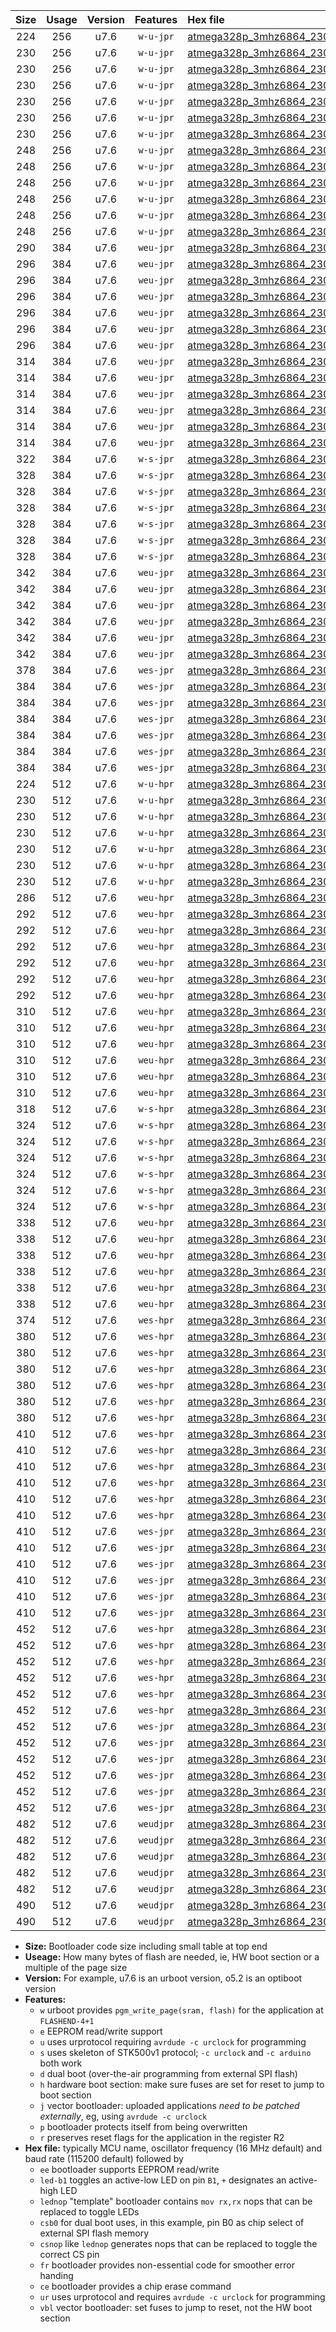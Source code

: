 |Size|Usage|Version|Features|Hex file|
|:-:|:-:|:-:|:-:|:--|
|224|256|u7.6|`w-u-jpr`|[atmega328p_3mhz6864_230400bps_ur_vbl.hex](https://raw.githubusercontent.com/stefanrueger/urboot/main/atmega328p_3mhz6864_230400bps_ur_vbl.hex)|
|230|256|u7.6|`w-u-jpr`|[atmega328p_3mhz6864_230400bps_led+b1_ur_vbl.hex](https://raw.githubusercontent.com/stefanrueger/urboot/main/atmega328p_3mhz6864_230400bps_led+b1_ur_vbl.hex)|
|230|256|u7.6|`w-u-jpr`|[atmega328p_3mhz6864_230400bps_led+b5_ur_vbl.hex](https://raw.githubusercontent.com/stefanrueger/urboot/main/atmega328p_3mhz6864_230400bps_led+b5_ur_vbl.hex)|
|230|256|u7.6|`w-u-jpr`|[atmega328p_3mhz6864_230400bps_led+d5_ur_vbl.hex](https://raw.githubusercontent.com/stefanrueger/urboot/main/atmega328p_3mhz6864_230400bps_led+d5_ur_vbl.hex)|
|230|256|u7.6|`w-u-jpr`|[atmega328p_3mhz6864_230400bps_led-b1_ur_vbl.hex](https://raw.githubusercontent.com/stefanrueger/urboot/main/atmega328p_3mhz6864_230400bps_led-b1_ur_vbl.hex)|
|230|256|u7.6|`w-u-jpr`|[atmega328p_3mhz6864_230400bps_led-d5_ur_vbl.hex](https://raw.githubusercontent.com/stefanrueger/urboot/main/atmega328p_3mhz6864_230400bps_led-d5_ur_vbl.hex)|
|230|256|u7.6|`w-u-jpr`|[atmega328p_3mhz6864_230400bps_lednop_ur_vbl.hex](https://raw.githubusercontent.com/stefanrueger/urboot/main/atmega328p_3mhz6864_230400bps_lednop_ur_vbl.hex)|
|248|256|u7.6|`w-u-jpr`|[atmega328p_3mhz6864_230400bps_led+b1_fr_ur_vbl.hex](https://raw.githubusercontent.com/stefanrueger/urboot/main/atmega328p_3mhz6864_230400bps_led+b1_fr_ur_vbl.hex)|
|248|256|u7.6|`w-u-jpr`|[atmega328p_3mhz6864_230400bps_led+b5_fr_ur_vbl.hex](https://raw.githubusercontent.com/stefanrueger/urboot/main/atmega328p_3mhz6864_230400bps_led+b5_fr_ur_vbl.hex)|
|248|256|u7.6|`w-u-jpr`|[atmega328p_3mhz6864_230400bps_led+d5_fr_ur_vbl.hex](https://raw.githubusercontent.com/stefanrueger/urboot/main/atmega328p_3mhz6864_230400bps_led+d5_fr_ur_vbl.hex)|
|248|256|u7.6|`w-u-jpr`|[atmega328p_3mhz6864_230400bps_led-b1_fr_ur_vbl.hex](https://raw.githubusercontent.com/stefanrueger/urboot/main/atmega328p_3mhz6864_230400bps_led-b1_fr_ur_vbl.hex)|
|248|256|u7.6|`w-u-jpr`|[atmega328p_3mhz6864_230400bps_led-d5_fr_ur_vbl.hex](https://raw.githubusercontent.com/stefanrueger/urboot/main/atmega328p_3mhz6864_230400bps_led-d5_fr_ur_vbl.hex)|
|248|256|u7.6|`w-u-jpr`|[atmega328p_3mhz6864_230400bps_lednop_fr_ur_vbl.hex](https://raw.githubusercontent.com/stefanrueger/urboot/main/atmega328p_3mhz6864_230400bps_lednop_fr_ur_vbl.hex)|
|290|384|u7.6|`weu-jpr`|[atmega328p_3mhz6864_230400bps_ee_ur_vbl.hex](https://raw.githubusercontent.com/stefanrueger/urboot/main/atmega328p_3mhz6864_230400bps_ee_ur_vbl.hex)|
|296|384|u7.6|`weu-jpr`|[atmega328p_3mhz6864_230400bps_ee_led+b1_ur_vbl.hex](https://raw.githubusercontent.com/stefanrueger/urboot/main/atmega328p_3mhz6864_230400bps_ee_led+b1_ur_vbl.hex)|
|296|384|u7.6|`weu-jpr`|[atmega328p_3mhz6864_230400bps_ee_led+b5_ur_vbl.hex](https://raw.githubusercontent.com/stefanrueger/urboot/main/atmega328p_3mhz6864_230400bps_ee_led+b5_ur_vbl.hex)|
|296|384|u7.6|`weu-jpr`|[atmega328p_3mhz6864_230400bps_ee_led+d5_ur_vbl.hex](https://raw.githubusercontent.com/stefanrueger/urboot/main/atmega328p_3mhz6864_230400bps_ee_led+d5_ur_vbl.hex)|
|296|384|u7.6|`weu-jpr`|[atmega328p_3mhz6864_230400bps_ee_led-b1_ur_vbl.hex](https://raw.githubusercontent.com/stefanrueger/urboot/main/atmega328p_3mhz6864_230400bps_ee_led-b1_ur_vbl.hex)|
|296|384|u7.6|`weu-jpr`|[atmega328p_3mhz6864_230400bps_ee_led-d5_ur_vbl.hex](https://raw.githubusercontent.com/stefanrueger/urboot/main/atmega328p_3mhz6864_230400bps_ee_led-d5_ur_vbl.hex)|
|296|384|u7.6|`weu-jpr`|[atmega328p_3mhz6864_230400bps_ee_lednop_ur_vbl.hex](https://raw.githubusercontent.com/stefanrueger/urboot/main/atmega328p_3mhz6864_230400bps_ee_lednop_ur_vbl.hex)|
|314|384|u7.6|`weu-jpr`|[atmega328p_3mhz6864_230400bps_ee_led+b1_fr_ur_vbl.hex](https://raw.githubusercontent.com/stefanrueger/urboot/main/atmega328p_3mhz6864_230400bps_ee_led+b1_fr_ur_vbl.hex)|
|314|384|u7.6|`weu-jpr`|[atmega328p_3mhz6864_230400bps_ee_led+b5_fr_ur_vbl.hex](https://raw.githubusercontent.com/stefanrueger/urboot/main/atmega328p_3mhz6864_230400bps_ee_led+b5_fr_ur_vbl.hex)|
|314|384|u7.6|`weu-jpr`|[atmega328p_3mhz6864_230400bps_ee_led+d5_fr_ur_vbl.hex](https://raw.githubusercontent.com/stefanrueger/urboot/main/atmega328p_3mhz6864_230400bps_ee_led+d5_fr_ur_vbl.hex)|
|314|384|u7.6|`weu-jpr`|[atmega328p_3mhz6864_230400bps_ee_led-b1_fr_ur_vbl.hex](https://raw.githubusercontent.com/stefanrueger/urboot/main/atmega328p_3mhz6864_230400bps_ee_led-b1_fr_ur_vbl.hex)|
|314|384|u7.6|`weu-jpr`|[atmega328p_3mhz6864_230400bps_ee_led-d5_fr_ur_vbl.hex](https://raw.githubusercontent.com/stefanrueger/urboot/main/atmega328p_3mhz6864_230400bps_ee_led-d5_fr_ur_vbl.hex)|
|314|384|u7.6|`weu-jpr`|[atmega328p_3mhz6864_230400bps_ee_lednop_fr_ur_vbl.hex](https://raw.githubusercontent.com/stefanrueger/urboot/main/atmega328p_3mhz6864_230400bps_ee_lednop_fr_ur_vbl.hex)|
|322|384|u7.6|`w-s-jpr`|[atmega328p_3mhz6864_230400bps_vbl.hex](https://raw.githubusercontent.com/stefanrueger/urboot/main/atmega328p_3mhz6864_230400bps_vbl.hex)|
|328|384|u7.6|`w-s-jpr`|[atmega328p_3mhz6864_230400bps_led+b1_vbl.hex](https://raw.githubusercontent.com/stefanrueger/urboot/main/atmega328p_3mhz6864_230400bps_led+b1_vbl.hex)|
|328|384|u7.6|`w-s-jpr`|[atmega328p_3mhz6864_230400bps_led+b5_vbl.hex](https://raw.githubusercontent.com/stefanrueger/urboot/main/atmega328p_3mhz6864_230400bps_led+b5_vbl.hex)|
|328|384|u7.6|`w-s-jpr`|[atmega328p_3mhz6864_230400bps_led+d5_vbl.hex](https://raw.githubusercontent.com/stefanrueger/urboot/main/atmega328p_3mhz6864_230400bps_led+d5_vbl.hex)|
|328|384|u7.6|`w-s-jpr`|[atmega328p_3mhz6864_230400bps_led-b1_vbl.hex](https://raw.githubusercontent.com/stefanrueger/urboot/main/atmega328p_3mhz6864_230400bps_led-b1_vbl.hex)|
|328|384|u7.6|`w-s-jpr`|[atmega328p_3mhz6864_230400bps_led-d5_vbl.hex](https://raw.githubusercontent.com/stefanrueger/urboot/main/atmega328p_3mhz6864_230400bps_led-d5_vbl.hex)|
|328|384|u7.6|`w-s-jpr`|[atmega328p_3mhz6864_230400bps_lednop_vbl.hex](https://raw.githubusercontent.com/stefanrueger/urboot/main/atmega328p_3mhz6864_230400bps_lednop_vbl.hex)|
|342|384|u7.6|`weu-jpr`|[atmega328p_3mhz6864_230400bps_ee_led+b1_fr_ce_ur_vbl.hex](https://raw.githubusercontent.com/stefanrueger/urboot/main/atmega328p_3mhz6864_230400bps_ee_led+b1_fr_ce_ur_vbl.hex)|
|342|384|u7.6|`weu-jpr`|[atmega328p_3mhz6864_230400bps_ee_led+b5_fr_ce_ur_vbl.hex](https://raw.githubusercontent.com/stefanrueger/urboot/main/atmega328p_3mhz6864_230400bps_ee_led+b5_fr_ce_ur_vbl.hex)|
|342|384|u7.6|`weu-jpr`|[atmega328p_3mhz6864_230400bps_ee_led+d5_fr_ce_ur_vbl.hex](https://raw.githubusercontent.com/stefanrueger/urboot/main/atmega328p_3mhz6864_230400bps_ee_led+d5_fr_ce_ur_vbl.hex)|
|342|384|u7.6|`weu-jpr`|[atmega328p_3mhz6864_230400bps_ee_led-b1_fr_ce_ur_vbl.hex](https://raw.githubusercontent.com/stefanrueger/urboot/main/atmega328p_3mhz6864_230400bps_ee_led-b1_fr_ce_ur_vbl.hex)|
|342|384|u7.6|`weu-jpr`|[atmega328p_3mhz6864_230400bps_ee_led-d5_fr_ce_ur_vbl.hex](https://raw.githubusercontent.com/stefanrueger/urboot/main/atmega328p_3mhz6864_230400bps_ee_led-d5_fr_ce_ur_vbl.hex)|
|342|384|u7.6|`weu-jpr`|[atmega328p_3mhz6864_230400bps_ee_lednop_fr_ce_ur_vbl.hex](https://raw.githubusercontent.com/stefanrueger/urboot/main/atmega328p_3mhz6864_230400bps_ee_lednop_fr_ce_ur_vbl.hex)|
|378|384|u7.6|`wes-jpr`|[atmega328p_3mhz6864_230400bps_ee_vbl.hex](https://raw.githubusercontent.com/stefanrueger/urboot/main/atmega328p_3mhz6864_230400bps_ee_vbl.hex)|
|384|384|u7.6|`wes-jpr`|[atmega328p_3mhz6864_230400bps_ee_led+b1_vbl.hex](https://raw.githubusercontent.com/stefanrueger/urboot/main/atmega328p_3mhz6864_230400bps_ee_led+b1_vbl.hex)|
|384|384|u7.6|`wes-jpr`|[atmega328p_3mhz6864_230400bps_ee_led+b5_vbl.hex](https://raw.githubusercontent.com/stefanrueger/urboot/main/atmega328p_3mhz6864_230400bps_ee_led+b5_vbl.hex)|
|384|384|u7.6|`wes-jpr`|[atmega328p_3mhz6864_230400bps_ee_led+d5_vbl.hex](https://raw.githubusercontent.com/stefanrueger/urboot/main/atmega328p_3mhz6864_230400bps_ee_led+d5_vbl.hex)|
|384|384|u7.6|`wes-jpr`|[atmega328p_3mhz6864_230400bps_ee_led-b1_vbl.hex](https://raw.githubusercontent.com/stefanrueger/urboot/main/atmega328p_3mhz6864_230400bps_ee_led-b1_vbl.hex)|
|384|384|u7.6|`wes-jpr`|[atmega328p_3mhz6864_230400bps_ee_led-d5_vbl.hex](https://raw.githubusercontent.com/stefanrueger/urboot/main/atmega328p_3mhz6864_230400bps_ee_led-d5_vbl.hex)|
|384|384|u7.6|`wes-jpr`|[atmega328p_3mhz6864_230400bps_ee_lednop_vbl.hex](https://raw.githubusercontent.com/stefanrueger/urboot/main/atmega328p_3mhz6864_230400bps_ee_lednop_vbl.hex)|
|224|512|u7.6|`w-u-hpr`|[atmega328p_3mhz6864_230400bps_ur.hex](https://raw.githubusercontent.com/stefanrueger/urboot/main/atmega328p_3mhz6864_230400bps_ur.hex)|
|230|512|u7.6|`w-u-hpr`|[atmega328p_3mhz6864_230400bps_led+b1_ur.hex](https://raw.githubusercontent.com/stefanrueger/urboot/main/atmega328p_3mhz6864_230400bps_led+b1_ur.hex)|
|230|512|u7.6|`w-u-hpr`|[atmega328p_3mhz6864_230400bps_led+b5_ur.hex](https://raw.githubusercontent.com/stefanrueger/urboot/main/atmega328p_3mhz6864_230400bps_led+b5_ur.hex)|
|230|512|u7.6|`w-u-hpr`|[atmega328p_3mhz6864_230400bps_led+d5_ur.hex](https://raw.githubusercontent.com/stefanrueger/urboot/main/atmega328p_3mhz6864_230400bps_led+d5_ur.hex)|
|230|512|u7.6|`w-u-hpr`|[atmega328p_3mhz6864_230400bps_led-b1_ur.hex](https://raw.githubusercontent.com/stefanrueger/urboot/main/atmega328p_3mhz6864_230400bps_led-b1_ur.hex)|
|230|512|u7.6|`w-u-hpr`|[atmega328p_3mhz6864_230400bps_led-d5_ur.hex](https://raw.githubusercontent.com/stefanrueger/urboot/main/atmega328p_3mhz6864_230400bps_led-d5_ur.hex)|
|230|512|u7.6|`w-u-hpr`|[atmega328p_3mhz6864_230400bps_lednop_ur.hex](https://raw.githubusercontent.com/stefanrueger/urboot/main/atmega328p_3mhz6864_230400bps_lednop_ur.hex)|
|286|512|u7.6|`weu-hpr`|[atmega328p_3mhz6864_230400bps_ee_ur.hex](https://raw.githubusercontent.com/stefanrueger/urboot/main/atmega328p_3mhz6864_230400bps_ee_ur.hex)|
|292|512|u7.6|`weu-hpr`|[atmega328p_3mhz6864_230400bps_ee_led+b1_ur.hex](https://raw.githubusercontent.com/stefanrueger/urboot/main/atmega328p_3mhz6864_230400bps_ee_led+b1_ur.hex)|
|292|512|u7.6|`weu-hpr`|[atmega328p_3mhz6864_230400bps_ee_led+b5_ur.hex](https://raw.githubusercontent.com/stefanrueger/urboot/main/atmega328p_3mhz6864_230400bps_ee_led+b5_ur.hex)|
|292|512|u7.6|`weu-hpr`|[atmega328p_3mhz6864_230400bps_ee_led+d5_ur.hex](https://raw.githubusercontent.com/stefanrueger/urboot/main/atmega328p_3mhz6864_230400bps_ee_led+d5_ur.hex)|
|292|512|u7.6|`weu-hpr`|[atmega328p_3mhz6864_230400bps_ee_led-b1_ur.hex](https://raw.githubusercontent.com/stefanrueger/urboot/main/atmega328p_3mhz6864_230400bps_ee_led-b1_ur.hex)|
|292|512|u7.6|`weu-hpr`|[atmega328p_3mhz6864_230400bps_ee_led-d5_ur.hex](https://raw.githubusercontent.com/stefanrueger/urboot/main/atmega328p_3mhz6864_230400bps_ee_led-d5_ur.hex)|
|292|512|u7.6|`weu-hpr`|[atmega328p_3mhz6864_230400bps_ee_lednop_ur.hex](https://raw.githubusercontent.com/stefanrueger/urboot/main/atmega328p_3mhz6864_230400bps_ee_lednop_ur.hex)|
|310|512|u7.6|`weu-hpr`|[atmega328p_3mhz6864_230400bps_ee_led+b1_fr_ur.hex](https://raw.githubusercontent.com/stefanrueger/urboot/main/atmega328p_3mhz6864_230400bps_ee_led+b1_fr_ur.hex)|
|310|512|u7.6|`weu-hpr`|[atmega328p_3mhz6864_230400bps_ee_led+b5_fr_ur.hex](https://raw.githubusercontent.com/stefanrueger/urboot/main/atmega328p_3mhz6864_230400bps_ee_led+b5_fr_ur.hex)|
|310|512|u7.6|`weu-hpr`|[atmega328p_3mhz6864_230400bps_ee_led+d5_fr_ur.hex](https://raw.githubusercontent.com/stefanrueger/urboot/main/atmega328p_3mhz6864_230400bps_ee_led+d5_fr_ur.hex)|
|310|512|u7.6|`weu-hpr`|[atmega328p_3mhz6864_230400bps_ee_led-b1_fr_ur.hex](https://raw.githubusercontent.com/stefanrueger/urboot/main/atmega328p_3mhz6864_230400bps_ee_led-b1_fr_ur.hex)|
|310|512|u7.6|`weu-hpr`|[atmega328p_3mhz6864_230400bps_ee_led-d5_fr_ur.hex](https://raw.githubusercontent.com/stefanrueger/urboot/main/atmega328p_3mhz6864_230400bps_ee_led-d5_fr_ur.hex)|
|310|512|u7.6|`weu-hpr`|[atmega328p_3mhz6864_230400bps_ee_lednop_fr_ur.hex](https://raw.githubusercontent.com/stefanrueger/urboot/main/atmega328p_3mhz6864_230400bps_ee_lednop_fr_ur.hex)|
|318|512|u7.6|`w-s-hpr`|[atmega328p_3mhz6864_230400bps.hex](https://raw.githubusercontent.com/stefanrueger/urboot/main/atmega328p_3mhz6864_230400bps.hex)|
|324|512|u7.6|`w-s-hpr`|[atmega328p_3mhz6864_230400bps_led+b1.hex](https://raw.githubusercontent.com/stefanrueger/urboot/main/atmega328p_3mhz6864_230400bps_led+b1.hex)|
|324|512|u7.6|`w-s-hpr`|[atmega328p_3mhz6864_230400bps_led+b5.hex](https://raw.githubusercontent.com/stefanrueger/urboot/main/atmega328p_3mhz6864_230400bps_led+b5.hex)|
|324|512|u7.6|`w-s-hpr`|[atmega328p_3mhz6864_230400bps_led+d5.hex](https://raw.githubusercontent.com/stefanrueger/urboot/main/atmega328p_3mhz6864_230400bps_led+d5.hex)|
|324|512|u7.6|`w-s-hpr`|[atmega328p_3mhz6864_230400bps_led-b1.hex](https://raw.githubusercontent.com/stefanrueger/urboot/main/atmega328p_3mhz6864_230400bps_led-b1.hex)|
|324|512|u7.6|`w-s-hpr`|[atmega328p_3mhz6864_230400bps_led-d5.hex](https://raw.githubusercontent.com/stefanrueger/urboot/main/atmega328p_3mhz6864_230400bps_led-d5.hex)|
|324|512|u7.6|`w-s-hpr`|[atmega328p_3mhz6864_230400bps_lednop.hex](https://raw.githubusercontent.com/stefanrueger/urboot/main/atmega328p_3mhz6864_230400bps_lednop.hex)|
|338|512|u7.6|`weu-hpr`|[atmega328p_3mhz6864_230400bps_ee_led+b1_fr_ce_ur.hex](https://raw.githubusercontent.com/stefanrueger/urboot/main/atmega328p_3mhz6864_230400bps_ee_led+b1_fr_ce_ur.hex)|
|338|512|u7.6|`weu-hpr`|[atmega328p_3mhz6864_230400bps_ee_led+b5_fr_ce_ur.hex](https://raw.githubusercontent.com/stefanrueger/urboot/main/atmega328p_3mhz6864_230400bps_ee_led+b5_fr_ce_ur.hex)|
|338|512|u7.6|`weu-hpr`|[atmega328p_3mhz6864_230400bps_ee_led+d5_fr_ce_ur.hex](https://raw.githubusercontent.com/stefanrueger/urboot/main/atmega328p_3mhz6864_230400bps_ee_led+d5_fr_ce_ur.hex)|
|338|512|u7.6|`weu-hpr`|[atmega328p_3mhz6864_230400bps_ee_led-b1_fr_ce_ur.hex](https://raw.githubusercontent.com/stefanrueger/urboot/main/atmega328p_3mhz6864_230400bps_ee_led-b1_fr_ce_ur.hex)|
|338|512|u7.6|`weu-hpr`|[atmega328p_3mhz6864_230400bps_ee_led-d5_fr_ce_ur.hex](https://raw.githubusercontent.com/stefanrueger/urboot/main/atmega328p_3mhz6864_230400bps_ee_led-d5_fr_ce_ur.hex)|
|338|512|u7.6|`weu-hpr`|[atmega328p_3mhz6864_230400bps_ee_lednop_fr_ce_ur.hex](https://raw.githubusercontent.com/stefanrueger/urboot/main/atmega328p_3mhz6864_230400bps_ee_lednop_fr_ce_ur.hex)|
|374|512|u7.6|`wes-hpr`|[atmega328p_3mhz6864_230400bps_ee.hex](https://raw.githubusercontent.com/stefanrueger/urboot/main/atmega328p_3mhz6864_230400bps_ee.hex)|
|380|512|u7.6|`wes-hpr`|[atmega328p_3mhz6864_230400bps_ee_led+b1.hex](https://raw.githubusercontent.com/stefanrueger/urboot/main/atmega328p_3mhz6864_230400bps_ee_led+b1.hex)|
|380|512|u7.6|`wes-hpr`|[atmega328p_3mhz6864_230400bps_ee_led+b5.hex](https://raw.githubusercontent.com/stefanrueger/urboot/main/atmega328p_3mhz6864_230400bps_ee_led+b5.hex)|
|380|512|u7.6|`wes-hpr`|[atmega328p_3mhz6864_230400bps_ee_led+d5.hex](https://raw.githubusercontent.com/stefanrueger/urboot/main/atmega328p_3mhz6864_230400bps_ee_led+d5.hex)|
|380|512|u7.6|`wes-hpr`|[atmega328p_3mhz6864_230400bps_ee_led-b1.hex](https://raw.githubusercontent.com/stefanrueger/urboot/main/atmega328p_3mhz6864_230400bps_ee_led-b1.hex)|
|380|512|u7.6|`wes-hpr`|[atmega328p_3mhz6864_230400bps_ee_led-d5.hex](https://raw.githubusercontent.com/stefanrueger/urboot/main/atmega328p_3mhz6864_230400bps_ee_led-d5.hex)|
|380|512|u7.6|`wes-hpr`|[atmega328p_3mhz6864_230400bps_ee_lednop.hex](https://raw.githubusercontent.com/stefanrueger/urboot/main/atmega328p_3mhz6864_230400bps_ee_lednop.hex)|
|410|512|u7.6|`wes-hpr`|[atmega328p_3mhz6864_230400bps_ee_led+b1_fr.hex](https://raw.githubusercontent.com/stefanrueger/urboot/main/atmega328p_3mhz6864_230400bps_ee_led+b1_fr.hex)|
|410|512|u7.6|`wes-hpr`|[atmega328p_3mhz6864_230400bps_ee_led+b5_fr.hex](https://raw.githubusercontent.com/stefanrueger/urboot/main/atmega328p_3mhz6864_230400bps_ee_led+b5_fr.hex)|
|410|512|u7.6|`wes-hpr`|[atmega328p_3mhz6864_230400bps_ee_led+d5_fr.hex](https://raw.githubusercontent.com/stefanrueger/urboot/main/atmega328p_3mhz6864_230400bps_ee_led+d5_fr.hex)|
|410|512|u7.6|`wes-hpr`|[atmega328p_3mhz6864_230400bps_ee_led-b1_fr.hex](https://raw.githubusercontent.com/stefanrueger/urboot/main/atmega328p_3mhz6864_230400bps_ee_led-b1_fr.hex)|
|410|512|u7.6|`wes-hpr`|[atmega328p_3mhz6864_230400bps_ee_led-d5_fr.hex](https://raw.githubusercontent.com/stefanrueger/urboot/main/atmega328p_3mhz6864_230400bps_ee_led-d5_fr.hex)|
|410|512|u7.6|`wes-hpr`|[atmega328p_3mhz6864_230400bps_ee_lednop_fr.hex](https://raw.githubusercontent.com/stefanrueger/urboot/main/atmega328p_3mhz6864_230400bps_ee_lednop_fr.hex)|
|410|512|u7.6|`wes-jpr`|[atmega328p_3mhz6864_230400bps_ee_led+b1_fr_vbl.hex](https://raw.githubusercontent.com/stefanrueger/urboot/main/atmega328p_3mhz6864_230400bps_ee_led+b1_fr_vbl.hex)|
|410|512|u7.6|`wes-jpr`|[atmega328p_3mhz6864_230400bps_ee_led+b5_fr_vbl.hex](https://raw.githubusercontent.com/stefanrueger/urboot/main/atmega328p_3mhz6864_230400bps_ee_led+b5_fr_vbl.hex)|
|410|512|u7.6|`wes-jpr`|[atmega328p_3mhz6864_230400bps_ee_led+d5_fr_vbl.hex](https://raw.githubusercontent.com/stefanrueger/urboot/main/atmega328p_3mhz6864_230400bps_ee_led+d5_fr_vbl.hex)|
|410|512|u7.6|`wes-jpr`|[atmega328p_3mhz6864_230400bps_ee_led-b1_fr_vbl.hex](https://raw.githubusercontent.com/stefanrueger/urboot/main/atmega328p_3mhz6864_230400bps_ee_led-b1_fr_vbl.hex)|
|410|512|u7.6|`wes-jpr`|[atmega328p_3mhz6864_230400bps_ee_led-d5_fr_vbl.hex](https://raw.githubusercontent.com/stefanrueger/urboot/main/atmega328p_3mhz6864_230400bps_ee_led-d5_fr_vbl.hex)|
|410|512|u7.6|`wes-jpr`|[atmega328p_3mhz6864_230400bps_ee_lednop_fr_vbl.hex](https://raw.githubusercontent.com/stefanrueger/urboot/main/atmega328p_3mhz6864_230400bps_ee_lednop_fr_vbl.hex)|
|452|512|u7.6|`wes-hpr`|[atmega328p_3mhz6864_230400bps_ee_led+b1_fr_ce.hex](https://raw.githubusercontent.com/stefanrueger/urboot/main/atmega328p_3mhz6864_230400bps_ee_led+b1_fr_ce.hex)|
|452|512|u7.6|`wes-hpr`|[atmega328p_3mhz6864_230400bps_ee_led+b5_fr_ce.hex](https://raw.githubusercontent.com/stefanrueger/urboot/main/atmega328p_3mhz6864_230400bps_ee_led+b5_fr_ce.hex)|
|452|512|u7.6|`wes-hpr`|[atmega328p_3mhz6864_230400bps_ee_led+d5_fr_ce.hex](https://raw.githubusercontent.com/stefanrueger/urboot/main/atmega328p_3mhz6864_230400bps_ee_led+d5_fr_ce.hex)|
|452|512|u7.6|`wes-hpr`|[atmega328p_3mhz6864_230400bps_ee_led-b1_fr_ce.hex](https://raw.githubusercontent.com/stefanrueger/urboot/main/atmega328p_3mhz6864_230400bps_ee_led-b1_fr_ce.hex)|
|452|512|u7.6|`wes-hpr`|[atmega328p_3mhz6864_230400bps_ee_led-d5_fr_ce.hex](https://raw.githubusercontent.com/stefanrueger/urboot/main/atmega328p_3mhz6864_230400bps_ee_led-d5_fr_ce.hex)|
|452|512|u7.6|`wes-hpr`|[atmega328p_3mhz6864_230400bps_ee_lednop_fr_ce.hex](https://raw.githubusercontent.com/stefanrueger/urboot/main/atmega328p_3mhz6864_230400bps_ee_lednop_fr_ce.hex)|
|452|512|u7.6|`wes-jpr`|[atmega328p_3mhz6864_230400bps_ee_led+b1_fr_ce_vbl.hex](https://raw.githubusercontent.com/stefanrueger/urboot/main/atmega328p_3mhz6864_230400bps_ee_led+b1_fr_ce_vbl.hex)|
|452|512|u7.6|`wes-jpr`|[atmega328p_3mhz6864_230400bps_ee_led+b5_fr_ce_vbl.hex](https://raw.githubusercontent.com/stefanrueger/urboot/main/atmega328p_3mhz6864_230400bps_ee_led+b5_fr_ce_vbl.hex)|
|452|512|u7.6|`wes-jpr`|[atmega328p_3mhz6864_230400bps_ee_led+d5_fr_ce_vbl.hex](https://raw.githubusercontent.com/stefanrueger/urboot/main/atmega328p_3mhz6864_230400bps_ee_led+d5_fr_ce_vbl.hex)|
|452|512|u7.6|`wes-jpr`|[atmega328p_3mhz6864_230400bps_ee_led-b1_fr_ce_vbl.hex](https://raw.githubusercontent.com/stefanrueger/urboot/main/atmega328p_3mhz6864_230400bps_ee_led-b1_fr_ce_vbl.hex)|
|452|512|u7.6|`wes-jpr`|[atmega328p_3mhz6864_230400bps_ee_led-d5_fr_ce_vbl.hex](https://raw.githubusercontent.com/stefanrueger/urboot/main/atmega328p_3mhz6864_230400bps_ee_led-d5_fr_ce_vbl.hex)|
|452|512|u7.6|`wes-jpr`|[atmega328p_3mhz6864_230400bps_ee_lednop_fr_ce_vbl.hex](https://raw.githubusercontent.com/stefanrueger/urboot/main/atmega328p_3mhz6864_230400bps_ee_lednop_fr_ce_vbl.hex)|
|482|512|u7.6|`weudjpr`|[atmega328p_3mhz6864_230400bps_ee_led+b1_csb0_fr_ce_ur_vbl.hex](https://raw.githubusercontent.com/stefanrueger/urboot/main/atmega328p_3mhz6864_230400bps_ee_led+b1_csb0_fr_ce_ur_vbl.hex)|
|482|512|u7.6|`weudjpr`|[atmega328p_3mhz6864_230400bps_ee_led+b5_csb0_fr_ce_ur_vbl.hex](https://raw.githubusercontent.com/stefanrueger/urboot/main/atmega328p_3mhz6864_230400bps_ee_led+b5_csb0_fr_ce_ur_vbl.hex)|
|482|512|u7.6|`weudjpr`|[atmega328p_3mhz6864_230400bps_ee_led+d5_csb0_fr_ce_ur_vbl.hex](https://raw.githubusercontent.com/stefanrueger/urboot/main/atmega328p_3mhz6864_230400bps_ee_led+d5_csb0_fr_ce_ur_vbl.hex)|
|482|512|u7.6|`weudjpr`|[atmega328p_3mhz6864_230400bps_ee_led-b1_csb0_fr_ce_ur_vbl.hex](https://raw.githubusercontent.com/stefanrueger/urboot/main/atmega328p_3mhz6864_230400bps_ee_led-b1_csb0_fr_ce_ur_vbl.hex)|
|482|512|u7.6|`weudjpr`|[atmega328p_3mhz6864_230400bps_ee_led-d5_csb0_fr_ce_ur_vbl.hex](https://raw.githubusercontent.com/stefanrueger/urboot/main/atmega328p_3mhz6864_230400bps_ee_led-d5_csb0_fr_ce_ur_vbl.hex)|
|490|512|u7.6|`weudjpr`|[atmega328p_3mhz6864_230400bps_ee_led+b1_csd5_fr_ce_ur_vbl.hex](https://raw.githubusercontent.com/stefanrueger/urboot/main/atmega328p_3mhz6864_230400bps_ee_led+b1_csd5_fr_ce_ur_vbl.hex)|
|490|512|u7.6|`weudjpr`|[atmega328p_3mhz6864_230400bps_ee_lednop_csnop_fr_ce_ur_vbl.hex](https://raw.githubusercontent.com/stefanrueger/urboot/main/atmega328p_3mhz6864_230400bps_ee_lednop_csnop_fr_ce_ur_vbl.hex)|

- **Size:** Bootloader code size including small table at top end
- **Useage:** How many bytes of flash are needed, ie, HW boot section or a multiple of the page size
- **Version:** For example, u7.6 is an urboot version, o5.2 is an optiboot version
- **Features:**
  + `w` urboot provides `pgm_write_page(sram, flash)` for the application at `FLASHEND-4+1`
  + `e` EEPROM read/write support
  + `u` uses urprotocol requiring `avrdude -c urclock` for programming
  + `s` uses skeleton of STK500v1 protocol; `-c urclock` and `-c arduino` both work
  + `d` dual boot (over-the-air programming from external SPI flash)
  + `h` hardware boot section: make sure fuses are set for reset to jump to boot section
  + `j` vector bootloader: uploaded applications *need to be patched externally*, eg, using `avrdude -c urclock`
  + `p` bootloader protects itself from being overwritten
  + `r` preserves reset flags for the application in the register R2
- **Hex file:** typically MCU name, oscillator frequency (16 MHz default) and baud rate (115200 default) followed by
  + `ee` bootloader supports EEPROM read/write
  + `led-b1` toggles an active-low LED on pin `B1`, `+` designates an active-high LED
  + `lednop` "template" bootloader contains `mov rx,rx` nops that can be replaced to toggle LEDs
  + `csb0` for dual boot uses, in this example, pin B0 as chip select of external SPI flash memory
  + `csnop` like `lednop` generates nops that can be replaced to toggle the correct CS pin
  + `fr` bootloader provides non-essential code for smoother error handing
  + `ce` bootloader provides a chip erase command
  + `ur` uses urprotocol and requires `avrdude -c urclock` for programming
  + `vbl` vector bootloader: set fuses to jump to reset, not the HW boot section

